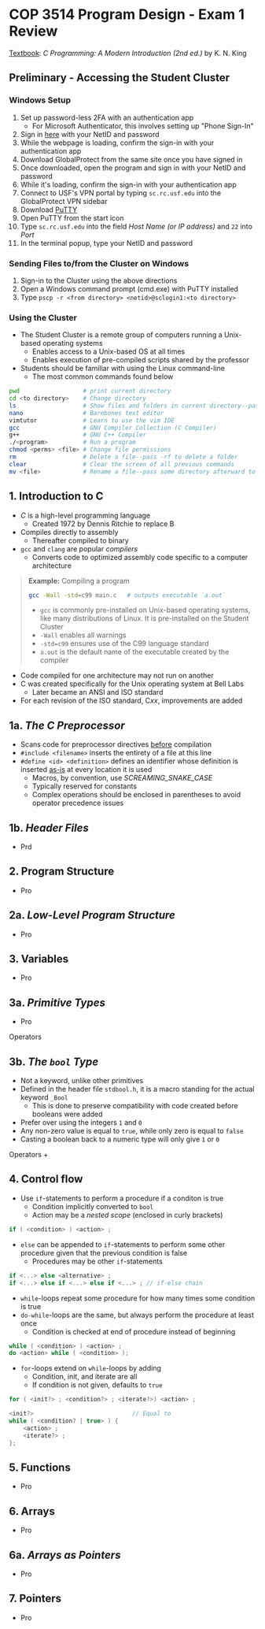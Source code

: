 # COP 3514 Program Design - Exam 1 Review

<ins>Textbook</ins>: *C Programming: A Modern Introduction (2nd ed.)* by K. N. King

## Preliminary - Accessing the Student Cluster

### Windows Setup

1. Set up password-less 2FA with an authentication app
    - For Microsoft Authenticator, this involves setting up "Phone Sign-In"
2. Sign in [here](https://vpn.usf.edu/global-protect/login.esp) with your NetID and password
3. While the webpage is loading, confirm the sign-in with your authentication app
4. Download GlobalProtect from the same site once you have signed in
5. Once downloaded, open the program and sign in with your NetID and password
6. While it's loading, confirm the sign-in with your authentication app
7. Connect to USF's VPN portal by typing `sc.rc.usf.edu` into the GlobalProtect VPN sidebar 
8. Download [PuTTY](https://www.chiark.greenend.org.uk/~sgtatham/putty/latest.html)
9. Open PuTTY from the start icon
10. Type `sc.rc.usf.edu` into the field *Host Name (or IP address)* and `22` into *Port*
11. In the terminal popup, type your NetID and password

### Sending Files to/from the Cluster on Windows

1. Sign-in to the Cluster using the above directions
2. Open a Windows command prompt (cmd.exe) with PuTTY installed
3. Type `pscp -r <from directory> <netid>@sclogin1:<to directory>`

### Using the Cluster

- The Student Cluster is a remote group of computers running a Unix-based operating systems
    - Enables access to a Unix-based OS at all times
    - Enables execution of pre-compiled scripts shared by the professor
- Students should be familiar with using the Linux command-line
    - The most common commands found below

```bash
pwd                  # print current directory
cd <to directory>    # Change directory
ls                   # Show files and folders in current directory--pass -l to show file perms
nano                 # Barebones text editor
vimtutor             # Learn to use the vim IDE
gcc                  # GNU Compiler Collection (C Compiler)
g++                  # GNU C++ Compiler
./<program>          # Run a program
chmod <perms> <file> # Change file permissions
rm                   # Delete a file--pass -rf to delete a folder
clear                # Clear the screen of all previous commands
mv <file>            # Rename a file--pass some directory afterward to move it there
```

## 1. Introduction to C

- *C* is a high-level programming language
    - Created 1972 by Dennis Ritchie to replace B
- Compiles directly to assembly
    - Thereafter compiled to binary
- `gcc` and `clang` are popular *compilers*
    - Converts code to optimized assembly code specific to a computer architecture

>**Example:** Compiling a program
>```bash
>gcc -Wall -std=c99 main.c   # outputs executable `a.out`
>```
>- `gcc` is commonly pre-installed on Unix-based operating systems, like many distributions of Linux. It is pre-installed on the Student Cluster
>- `-Wall` enables all warnings
>- `-std=c99` ensures use of the C99 language standard
>- `a.out` is the default name of the executable created by the compiler

- Code compiled for one architecture may not run on another
- C was created specifically for the Unix operating system at Bell Labs
    - Later became an ANSI and ISO standard
- For each revision of the ISO standard, C*xx*, improvements are added

## 1a. *The C Preprocessor*

- Scans code for preprocessor directives <u>before</u> compilation
- `#include <filename>` inserts the entirety of a file at this line 
- `#define <id> <definition>` defines an identifier whose definition is inserted <u>as-is</u> at every location it is used
    - Macros, by convention, use *SCREAMING_SNAKE_CASE*
    - Typically reserved for constants
    - Complex operations should be enclosed in parentheses to avoid operator precedence issues

## 1b. *Header Files*

- Prd

## 2. Program Structure

- Pro

## 2a. *Low-Level Program Structure*

- Pro

## 3. Variables

- Pro

## 3a. *Primitive Types*

- Pro

Operators


## 3b. *The `bool` Type*

- Not a keyword, unlike other primitives
- Defined in the header file `stdbool.h`, it is a macro standing for the actual keyword `_Bool`
    - This is done to preserve compatibility with code created before booleans were added
- Prefer over using the integers `1` and `0`
- Any non-zero value is equal to `true`, while only zero is equal to `false`
- Casting a boolean back to a numeric type will only give `1` or `0`

Operators
+

## 4. Control flow

- Use `if`-statements to perform a procedure if a conditon is true
    - Condition implicitly converted to `bool`
    - Action may be a *nested scope* (enclosed in curly brackets)

```c
if ( <condition> ) <action> ;
```

- `else` can be appended to `if`-statements to perform some other procedure given that the previous condition is false
    - Procedures may be other `if`-statements
```c
if <...> else <alternative> ;
if <...> else if <...> else if <...> ; // if-else chain
```

- `while`-loops repeat some procedure for how many times some condition is true
- `do-while`-loops are the same, but always perform the procedure at least once
  - Condition is checked at end of procedure instead of beginning 

```c
while ( <condition> ) <action> ;
do <action> while ( <condition> );
```

- `for`-loops extend on `while`-loops by adding
    - Condition, init, and iterate are all
    - If condition is not given, defaults to `true`

```c
for ( <init?> ; <condition?> ; <iterate?>) <action> ;

<init?>                            // Equal to
while ( <condition? | true> ) {
    <action> ;
    <iterate?> ;
};
```

## 5. Functions

- Pro

## 6. Arrays

- Pro

## 6a. *Arrays as Pointers*

- Pro

## 7. Pointers

- Pro
